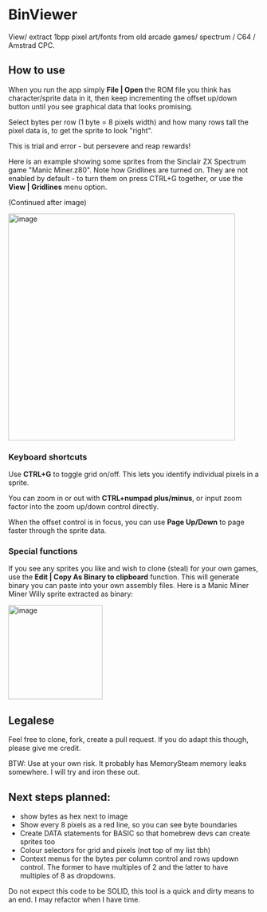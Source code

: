 # BinViewer
View/ extract 1bpp pixel art/fonts from old arcade games/ spectrum / C64 / Amstrad CPC. 


## How to use

When you run the app simply **File | Open** the ROM file you think has character/sprite data in it, then keep incrementing the offset up/down button until you see graphical data that looks promising. 

Select bytes per row (1 byte = 8 pixels width) and how many rows tall the pixel data is, to get the sprite to look "right". 

This is trial and error - but persevere and reap rewards!

Here is an example showing some sprites from the Sinclair ZX Spectrum game "Manic Miner.z80". Note how Gridlines are turned on. They are not enabled by default - to turn them on press CTRL+G together, or use the **View | Gridlines** menu option.

(Continued after image)

<img width="455" alt="image" src="https://github.com/ScottTunstall/BinViewer/assets/34286887/29ab30ab-0e68-4892-ba54-9e3f7bdbc999">



### Keyboard shortcuts

Use **CTRL+G** to toggle grid on/off. This lets you identify individual pixels in a sprite.

You can zoom in or out with **CTRL+numpad plus/minus**, or input zoom factor into the zoom up/down control directly.

When the offset control is in focus, you can use **Page Up/Down** to page faster through the sprite data.



### Special functions

If you see any sprites you like and wish to clone (steal) for your own games, use the **Edit | Copy As Binary to clipboard** function. This will generate binary you can paste into your own assembly files. Here is a Manic Miner Miner Willy sprite extracted as binary:

<img width="189" alt="image" src="https://user-images.githubusercontent.com/34286887/209685819-afeda96a-c334-464e-974b-850e985a7444.png">



## Legalese

Feel free to clone, fork, create a pull request. If you do adapt this though, please give me credit.

BTW: Use at your own risk. It probably has MemorySteam memory leaks somewhere. I will try and iron these out.


## Next steps planned: 

* show bytes as hex next to image
* Show every 8 pixels as a red line, so you can see byte boundaries
* Create DATA statements for BASIC so that homebrew devs can create sprites too
* Colour selectors for grid and pixels (not top of my list tbh)
* Context menus for the bytes per column control and rows updown control. The former to have multiples of 2 and the latter to have multiples of 8 as dropdowns.

Do not expect this code to be SOLID, this tool is a quick and dirty means to an end. 
I may refactor when I have time.


